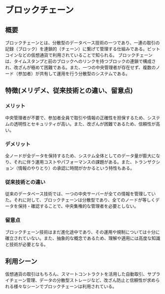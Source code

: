 # ブロックチェーン
## 概要
ブロックチェーンとは、分散型のデータベース技術の一つであり、一連の取引の記録（ブロック）を連鎖的（チェーン）に繋げて管理する仕組みである。ビットコインなどの仮想通貨で利用されていることで知られる。
ブロックチェーンは、タイムスタンプと前のブロックへのリンクを持つブロックの連鎖で構成され、改ざんが極めて困難である。また、一つの中央管理者が存在せず、複数のノード（参加者）が共有して運用を行う分散型のシステムである。

## 特徴(メリデメ、従来技術との違い、留意点)
### メリット
中央管理者が不要で、参加者全員で取引や情報の正確性を担保するため、システムの透明性とセキュリティが高い。また、改ざんが困難であるため、信頼性が高い。

### デメリット
全ノードが全データを保持するため、システム全体としてのデータ量が膨大になり、それに伴う運用コストやパフォーマンスの課題がある。また、トランザクション（情報のやりとり）の承認に時間がかかるという特性もある。

### 従来技術との違い
従来のデータベース技術では、一つの中央サーバーが全ての情報を管理していた。それに対して、ブロックチェーンは分散型であり、全てのノードが等しくデータを保持・確認することで、中央集権的な管理者を必要としない。

### 留意点
ブロックチェーン技術はまだ進化途中であり、その運用や規制については十分に確立されていない。また、抽象的な概念であるため、理解や適用には高度な知識と技術が必要となる。

## 利用シーン
仮想通貨の取引はもちろん、スマートコントラクトを活用した自動取引、サプライチェーン管理、データの分散型ストレージなど、改ざん防止と信頼性が求められる様々なシーンでブロックチェーンは利用されている。
